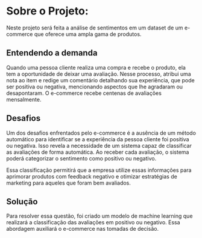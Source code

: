 # Sobre o Projeto:
Neste projeto será feita a análise de sentimentos em um dataset de um e-commerce que oferece uma ampla gama de produtos.

## Entendendo a demanda
Quando uma pessoa cliente realiza uma compra e recebe o produto, ela tem a oportunidade de deixar uma avaliação.
Nesse processo, atribui uma nota ao item e redige um comentário detalhando sua experiência, que pode ser positiva ou negativa, mencionando aspectos que lhe agradaram ou desapontaram. O e-commerce recebe centenas de avaliações mensalmente.

## Desafios
Um dos desafios enfrentados pelo e-commerce é a ausência de um método automático para identificar se a experiência da pessoa cliente foi positiva ou negativa. Isso revela a necessidade de um sistema capaz de classificar as avaliações de forma automática. Ao receber cada avaliação, o sistema poderá categorizar o sentimento como positivo ou negativo.

Essa classificação permitirá que a empresa utilize essas informações para aprimorar produtos com feedback negativo e otimizar estratégias de marketing para aqueles que foram bem avaliados.

## Solução
Para resolver essa questão, foi criado um modelo de machine learning que realizará a classificação das avaliações em positivo ou negativo. Essa abordagem auxiliará o e-commerce nas tomadas de decisão.
